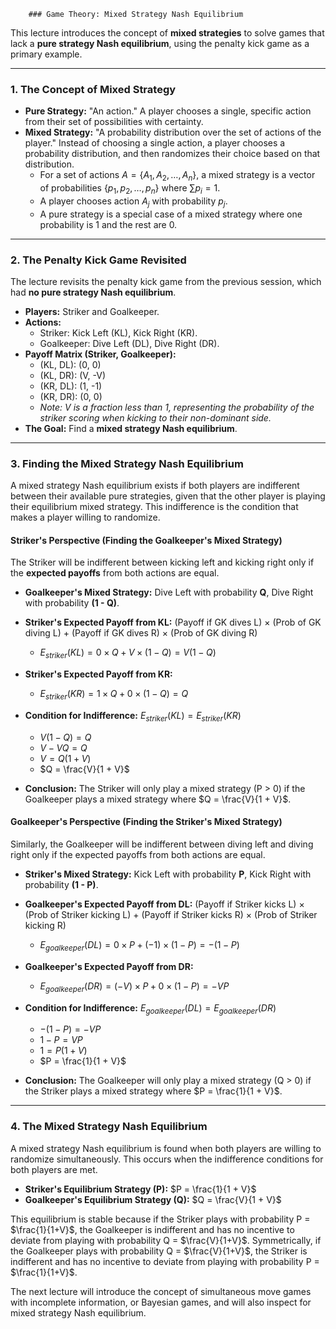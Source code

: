 		### Game Theory: Mixed Strategy Nash Equilibrium

This lecture introduces the concept of **mixed strategies** to solve games that lack a **pure strategy Nash equilibrium**, using the penalty kick game as a primary example.

---

### 1. The Concept of Mixed Strategy

* **Pure Strategy:** "An action." A player chooses a single, specific action from their set of possibilities with certainty.
* **Mixed Strategy:** "A probability distribution over the set of actions of the player." Instead of choosing a single action, a player chooses a probability distribution, and then randomizes their choice based on that distribution.
    * For a set of actions $A = \{A_1, A_2, \dots, A_n\}$, a mixed strategy is a vector of probabilities $\{p_1, p_2, \dots, p_n\}$ where $\sum p_i = 1$.
    * A player chooses action $A_j$ with probability $p_j$.
    * A pure strategy is a special case of a mixed strategy where one probability is 1 and the rest are 0.

---

### 2. The Penalty Kick Game Revisited

The lecture revisits the penalty kick game from the previous session, which had **no pure strategy Nash equilibrium**.

* **Players:** Striker and Goalkeeper.
* **Actions:**
    * Striker: Kick Left (KL), Kick Right (KR).
    * Goalkeeper: Dive Left (DL), Dive Right (DR).
* **Payoff Matrix (Striker, Goalkeeper):**
    * (KL, DL): (0, 0)
    * (KL, DR): (V, -V)
    * (KR, DL): (1, -1)
    * (KR, DR): (0, 0)
    * *Note: V is a fraction less than 1, representing the probability of the striker scoring when kicking to their non-dominant side.*
* **The Goal:** Find a **mixed strategy Nash equilibrium**.

---

### 3. Finding the Mixed Strategy Nash Equilibrium

A mixed strategy Nash equilibrium exists if both players are indifferent between their available pure strategies, given that the other player is playing their equilibrium mixed strategy. This indifference is the condition that makes a player willing to randomize.

#### **Striker's Perspective (Finding the Goalkeeper's Mixed Strategy)**

The Striker will be indifferent between kicking left and kicking right only if the **expected payoffs** from both actions are equal.

* **Goalkeeper's Mixed Strategy:** Dive Left with probability **Q**, Dive Right with probability **(1 - Q)**.
* **Striker's Expected Payoff from KL:** (Payoff if GK dives L) $\times$ (Prob of GK diving L) + (Payoff if GK dives R) $\times$ (Prob of GK diving R)
    * $E_{striker}(KL) = 0 \times Q + V \times (1 - Q) = V(1 - Q)$
* **Striker's Expected Payoff from KR:**
    * $E_{striker}(KR) = 1 \times Q + 0 \times (1 - Q) = Q$
* **Condition for Indifference:** $E_{striker}(KL) = E_{striker}(KR)$
    * $V(1 - Q) = Q$
    * $V - VQ = Q$
    * $V = Q(1 + V)$
    * $Q = \frac{V}{1 + V}$

* **Conclusion:** The Striker will only play a mixed strategy (P > 0) if the Goalkeeper plays a mixed strategy where $Q = \frac{V}{1 + V}$.

#### **Goalkeeper's Perspective (Finding the Striker's Mixed Strategy)**

Similarly, the Goalkeeper will be indifferent between diving left and diving right only if the expected payoffs from both actions are equal.

* **Striker's Mixed Strategy:** Kick Left with probability **P**, Kick Right with probability **(1 - P)**.
* **Goalkeeper's Expected Payoff from DL:** (Payoff if Striker kicks L) $\times$ (Prob of Striker kicking L) + (Payoff if Striker kicks R) $\times$ (Prob of Striker kicking R)
    * $E_{goalkeeper}(DL) = 0 \times P + (-1) \times (1 - P) = -(1 - P)$
* **Goalkeeper's Expected Payoff from DR:**
    * $E_{goalkeeper}(DR) = (-V) \times P + 0 \times (1 - P) = -VP$
* **Condition for Indifference:** $E_{goalkeeper}(DL) = E_{goalkeeper}(DR)$
    * $-(1 - P) = -VP$
    * $1 - P = VP$
    * $1 = P(1 + V)$
    * $P = \frac{1}{1 + V}$

* **Conclusion:** The Goalkeeper will only play a mixed strategy (Q > 0) if the Striker plays a mixed strategy where $P = \frac{1}{1 + V}$.

---

### 4. The Mixed Strategy Nash Equilibrium

A mixed strategy Nash equilibrium is found when both players are willing to randomize simultaneously. This occurs when the indifference conditions for both players are met.

* **Striker's Equilibrium Strategy (P):** $P = \frac{1}{1 + V}$
* **Goalkeeper's Equilibrium Strategy (Q):** $Q = \frac{V}{1 + V}$

This equilibrium is stable because if the Striker plays with probability P = $\frac{1}{1+V}$, the Goalkeeper is indifferent and has no incentive to deviate from playing with probability Q = $\frac{V}{1+V}$. Symmetrically, if the Goalkeeper plays with probability Q = $\frac{V}{1+V}$, the Striker is indifferent and has no incentive to deviate from playing with probability P = $\frac{1}{1+V}$.

The next lecture will introduce the concept of simultaneous move games with incomplete information, or Bayesian games, and will also inspect for mixed strategy Nash equilibrium.